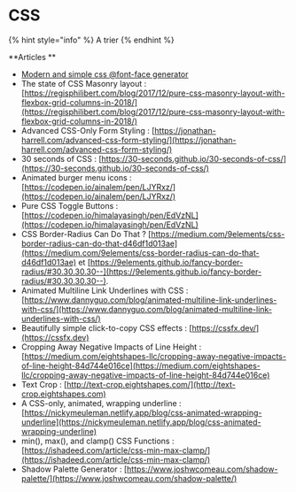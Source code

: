 # CSS

{% hint style="info" %}
A trier
{% endhint %}

**Articles **

* [Modern and simple css @font-face generator](https://transfonter.org)
* The state of CSS Masonry layout : [https://regisphilibert.com/blog/2017/12/pure-css-masonry-layout-with-flexbox-grid-columns-in-2018/](https://regisphilibert.com/blog/2017/12/pure-css-masonry-layout-with-flexbox-grid-columns-in-2018/)
* Advanced CSS-Only Form Styling : [https://jonathan-harrell.com/advanced-css-form-styling/](https://jonathan-harrell.com/advanced-css-form-styling/)
* 30 seconds of CSS : [https://30-seconds.github.io/30-seconds-of-css/](https://30-seconds.github.io/30-seconds-of-css/)
* Animated burger menu icons : [https://codepen.io/ainalem/pen/LJYRxz/](https://codepen.io/ainalem/pen/LJYRxz/)
* Pure CSS Toggle Buttons : [https://codepen.io/himalayasingh/pen/EdVzNL](https://codepen.io/himalayasingh/pen/EdVzNL)
* CSS Border-Radius Can Do That ? [https://medium.com/9elements/css-border-radius-can-do-that-d46df1d013ae](https://medium.com/9elements/css-border-radius-can-do-that-d46df1d013ae) et [https://9elements.github.io/fancy-border-radius/#30.30.30.30--](https://9elements.github.io/fancy-border-radius/#30.30.30.30--).
* Animated Multiline Link Underlines with CSS : [https://www.dannyguo.com/blog/animated-multiline-link-underlines-with-css/](https://www.dannyguo.com/blog/animated-multiline-link-underlines-with-css/)
* Beautifully simple click-to-copy CSS effects : [https://cssfx.dev/](https://cssfx.dev)
* Cropping Away Negative Impacts of Line Height : [https://medium.com/eightshapes-llc/cropping-away-negative-impacts-of-line-height-84d744e016ce](https://medium.com/eightshapes-llc/cropping-away-negative-impacts-of-line-height-84d744e016ce)
* Text Crop : [http://text-crop.eightshapes.com/](http://text-crop.eightshapes.com)
* A CSS-only, animated, wrapping underline : [https://nickymeuleman.netlify.app/blog/css-animated-wrapping-underline](https://nickymeuleman.netlify.app/blog/css-animated-wrapping-underline)
* min(), max(), and clamp() CSS Functions : [https://ishadeed.com/article/css-min-max-clamp/](https://ishadeed.com/article/css-min-max-clamp/)
* Shadow Palette Generator : [https://www.joshwcomeau.com/shadow-palette/](https://www.joshwcomeau.com/shadow-palette/)
